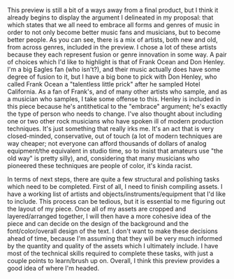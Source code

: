 This preview is still a bit of a ways away from a final product, but I think it already begins to display the argument I delineated in my proposal: that which states that we all need to embrace all forms and genres of music in order to not only become better music fans and musicians, but to become better people. As you can see, there is a mix of artists, both new and old, from across genres, included in the preview. I chose a lot of these artists because they each represent fusion or genre innovation in some way. A pair of choices which I'd like to highlight is that of Frank Ocean and Don Henley. I'm a big Eagles fan (who isn't?), and their music actually does have some degree of fusion to it, but I have a big bone to pick with Don Henley, who called Frank Ocean a "talentless little prick" after he sampled Hotel California. As a fan of Frank's, and of many other artists who sample, and as a musician who samples, I take some offense to this. Henley is included in this piece because he's antithetical to the "embrace" argument; he's exactly the type of person who needs to change. I've also thought about including one or two other rock musicians who have spoken ill of modern production techniques. It's just something that really irks me. It's an act that is very closed-minded, conservative, out of touch (a lot of modern techniques are way cheaper; not everyone can afford thousands of dollars of analog equipment/the equivalent in studio time, so to insist that amateurs use "the old way" is pretty silly), and, considering that many musicians who pioneered these techniques are people of color, it's kinda racist.

In terms of next steps, there are quite a few structural and polishing tasks which need to be completed. First of all, I need to finish compiling assets. I have a working list of artists and objects/instruments/equipment that I'd like to include. This process can be tedious, but it is essential to me figuring out the layout of my piece. Once all of my assets are cropped and layered/arranged together, I will then have a more cohesive idea of the piece and can decide on the design of the background and the font/color/overall design of the text. I don't want to make these decisions ahead of time, because I'm assuming that they will be very much informed by the quantity and quality of the assets which I ultimately include. I have most of the technical skills required to complete these tasks, with just a couple points to learn/brush up on. Overall, I think this preview provides a good idea of where I'm headed.
